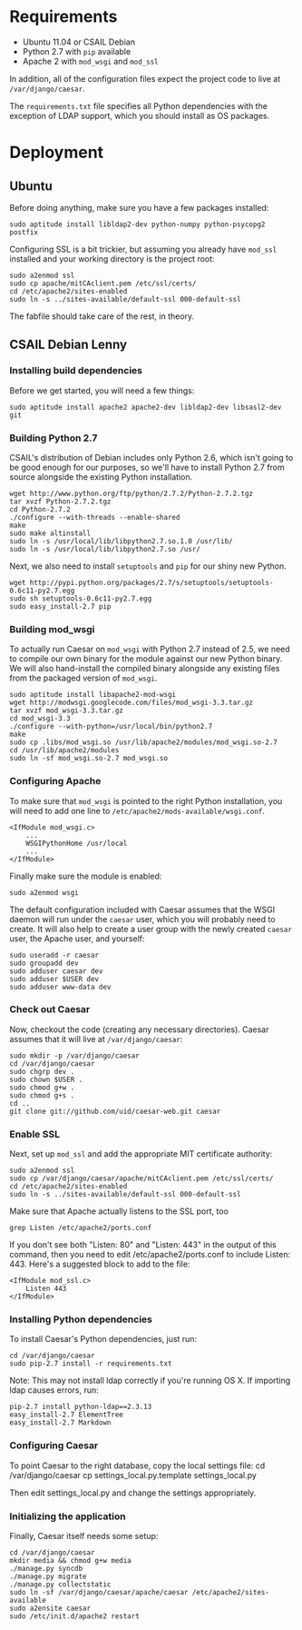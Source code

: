 Requirements
============
* Ubuntu 11.04 or CSAIL Debian
* Python 2.7 with `pip` available
* Apache 2 with `mod_wsgi` and `mod_ssl`

In addition, all of the configuration files expect the project code to live at 
`/var/django/caesar`.

The `requirements.txt` file specifies all Python dependencies with the exception
of LDAP support, which you should install as OS
packages.

Deployment
==========

Ubuntu
------
Before doing anything, make sure you have a few packages installed:

    sudo aptitude install libldap2-dev python-numpy python-psycopg2 postfix

Configuring SSL is a bit trickier, but assuming you already have `mod_ssl` 
installed and your working directory is the project root:

    sudo a2enmod ssl
    sudo cp apache/mitCAclient.pem /etc/ssl/certs/
    cd /etc/apache2/sites-enabled
    sudo ln -s ../sites-available/default-ssl 000-default-ssl 

The fabfile should take care of the rest, in theory.

CSAIL Debian Lenny
------------------

### Installing build dependencies
Before we get started, you will need a few things:

    sudo aptitude install apache2 apache2-dev libldap2-dev libsasl2-dev git

### Building Python 2.7
CSAIL's distribution of Debian includes only Python 2.6, which isn't going to 
be good enough for our purposes, so we'll have to install Python 2.7 from 
source alongside the existing Python installation.

    wget http://www.python.org/ftp/python/2.7.2/Python-2.7.2.tgz
    tar xvzf Python-2.7.2.tgz
    cd Python-2.7.2
    ./configure --with-threads --enable-shared
    make
    sudo make altinstall
    sudo ln -s /usr/local/lib/libpython2.7.so.1.0 /usr/lib/
    sudo ln -s /usr/local/lib/libpython2.7.so /usr/

Next, we also need to install `setuptools` and `pip` for our shiny new Python.

    wget http://pypi.python.org/packages/2.7/s/setuptools/setuptools-0.6c11-py2.7.egg
    sudo sh setuptools-0.6c11-py2.7.egg
    sudo easy_install-2.7 pip

### Building mod_wsgi
To actually run Caesar on `mod_wsgi` with Python 2.7 instead of 2.5, we need to
compile our own binary for the module against our new Python binary. We will
also hand-install the compiled binary alongside any existing files from the
packaged version of `mod_wsgi`.

    sudo aptitude install libapache2-mod-wsgi
    wget http://modwsgi.googlecode.com/files/mod_wsgi-3.3.tar.gz
    tar xvzf mod_wsgi-3.3.tar.gz
    cd mod_wsgi-3.3
    ./configure --with-python=/usr/local/bin/python2.7
    make
    sudo cp .libs/mod_wsgi.so /usr/lib/apache2/modules/mod_wsgi.so-2.7
    cd /usr/lib/apache2/modules
    sudo ln -sf mod_wsgi.so-2.7 mod_wsgi.so

### Configuring Apache
To make sure that `mod_wsgi` is pointed to the right Python installation, you
will need to add one line to `/etc/apache2/mods-available/wsgi.conf`.

    <IfModule mod_wsgi.c>
        ...
        WSGIPythonHome /usr/local
        ...
    </IfModule> 

Finally make sure the module is enabled:

    sudo a2enmod wsgi

The default configuration included with Caesar assumes that the WSGI daemon will
run under the `caesar` user, which you will probably need to create. It will
also help to create a user group with the newly created `caesar` user, the 
Apache user, and yourself:

    sudo useradd -r caesar
    sudo groupadd dev
    sudo adduser caesar dev
    sudo adduser $USER dev
    sudo adduser www-data dev

### Check out Caesar
Now, checkout the code (creating any necessary directories). Caesar assumes that
it will live at `/var/django/caesar`:

    sudo mkdir -p /var/django/caesar
    cd /var/django/caesar
    sudo chgrp dev .
    sudo chown $USER .
    sudo chmod g+w .
    sudo chmod g+s .
    cd ..
    git clone git://github.com/uid/caesar-web.git caesar

### Enable SSL
Next, set up `mod_ssl` and add the appropriate MIT certificate authority:

    sudo a2enmod ssl
    sudo cp /var/django/caesar/apache/mitCAclient.pem /etc/ssl/certs/
    cd /etc/apache2/sites-enabled
    sudo ln -s ../sites-available/default-ssl 000-default-ssl 

Make sure that Apache actually listens to the SSL port, too

    grep Listen /etc/apache2/ports.conf
    
If you don't see both "Listen: 80" and "Listen: 443" in the output of this command, then
you need to edit /etc/apache2/ports.conf to include Listen: 443.  Here's a suggested block to
add to the file:

    <IfModule mod_ssl.c>
        Listen 443
    </IfModule>


### Installing Python dependencies
To install Caesar's Python dependencies, just run:

    cd /var/django/caesar
    sudo pip-2.7 install -r requirements.txt
    
Note: This may not install ldap correctly if you're running OS X. If importing ldap causes errors, run:

    pip-2.7 install python-ldap==2.3.13
    easy_install-2.7 ElementTree
    easy_install-2.7 Markdown 


### Configuring Caesar

To point Caesar to the right database, copy the local settings file:
    cd /var/django/caesar
    cp settings_local.py.template settings_local.py

Then edit settings_local.py and change the settings appropriately.


### Initializing the application

Finally, Caesar itself needs some setup:

    cd /var/django/caesar
    mkdir media && chmod g+w media
    ./manage.py syncdb
    ./manage.py migrate
    ./manage.py collectstatic
    sudo ln -sf /var/django/caesar/apache/caesar /etc/apache2/sites-available
    sudo a2ensite caesar
    sudo /etc/init.d/apache2 restart

